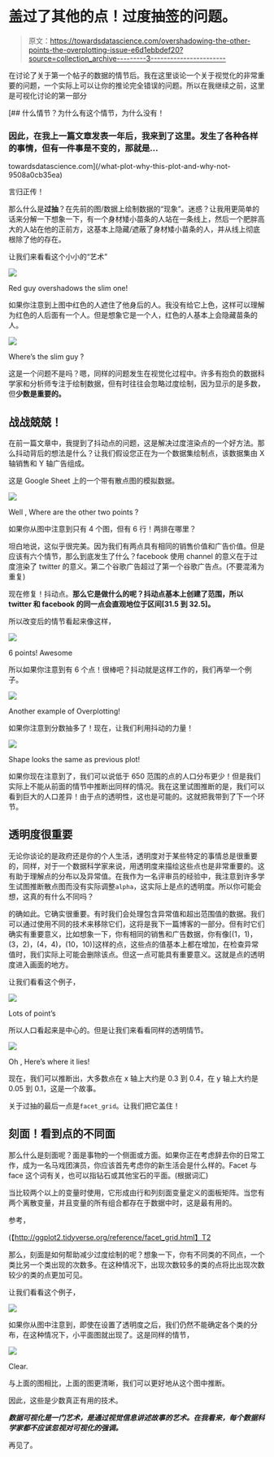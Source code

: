 # 盖过了其他的点！过度抽签的问题。

> 原文：<https://towardsdatascience.com/overshadowing-the-other-points-the-overplotting-issue-e6d1ebbdef20?source=collection_archive---------3----------------------->

在讨论了关于第一个帖子的数据的情节后。我在这里谈论一个关于视觉化的非常重要的问题，一个实际上可以让你的推论完全错误的问题。所以在我继续之前，这里是可视化讨论的第一部分

[](/what-plot-why-this-plot-and-why-not-9508a0cb35ea) [## 什么情节？为什么有这个情节，为什么没有！

### 因此，在我上一篇文章发表一年后，我来到了这里。发生了各种各样的事情，但有一件事是不变的，那就是…

towardsdatascience.com](/what-plot-why-this-plot-and-why-not-9508a0cb35ea) 

言归正传！

那么什么是**过抽**？在先前的图/数据上绘制数据的“现象”。迷惑？让我用更简单的话来分解一下想象一下，有一个身材矮小苗条的人站在一条线上，然后一个肥胖高大的人站在他的正前方，这基本上隐藏/遮蔽了身材矮小苗条的人，并从线上彻底根除了他的存在。

让我们来看看这个小小的“艺术”

![](img/2f13653717a23822d493025fc8c8ee7e.png)

Red guy overshadows the slim one!

如果你注意到上图中红色的人遮住了他身后的人。我没有给它上色，这样可以理解为红色的人后面有一个人。但是想象它是一个人，红色的人基本上会隐藏苗条的人。

![](img/0bcebaba9ed7e0ce491a6c3e6b8fc89b.png)

Where’s the slim guy ?

这是一个问题不是吗？嗯，同样的问题发生在视觉化过程中。许多有抱负的数据科学家和分析师专注于绘制数据，但有时往往会忽略过度绘制，因为显示的是多数，但**少数是重要的。**

## 战战兢兢！

在前一篇文章中，我提到了抖动点的问题，这是解决过度渲染点的一个好方法。那么抖动背后的想法是什么？让我们假设您正在为一个数据集绘制点，该数据集由 X 轴销售和 Y 轴广告组成。

这是 Google Sheet 上的一个带有散点图的模拟数据。

![](img/a7a7f5b82c4455fddb252419af71e0f0.png)

Well , Where are the other two points ?

如果你从图中注意到只有 4 个图，但有 6 行！两排在哪里？

坦白地说，这似乎很完美。因为我们有两点具有相同的销售价值和广告价值。但是应该有六个情节，那么到底发生了什么？facebook 使用 channel 的意义在于过度渲染了 twitter 的意义。第二个谷歌广告超过了第一个谷歌广告点。(不要混淆为重复)

现在修复！抖动点。**那么它是做什么的呢？抖动点基本上创建了范围，所以 twitter 和 facebook 的同一点会直观地位于区间[31.5 到 32.5]。**

所以改变后的情节看起来像这样，

![](img/0e18b3bc44e0b2e6b89dfb0c5c84ea83.png)

6 points! Awesome

所以如果你注意到有 6 个点！很棒吧？抖动就是这样工作的，我们再举一个例子。

![](img/82aeab7d5c2eb2feb2cc2f472203821d.png)

Another example of Overplotting!

如果你注意到分数抽多了！现在，让我们利用抖动的力量！

![](img/a823b4af3c8085aa5fde0c134873f1a6.png)

Shape looks the same as previous plot!

如果你现在注意到了，我们可以说低于 650 范围的点的人口分布更少！但是我们实际上不能从前面的情节中推断出同样的情况。我在这里试图推断的是，我们可以看到巨大的人口差异！由于点的透明性，这也是可能的。这就把我带到了下一个环节。

## 透明度很重要

无论你谈论的是政府还是你的个人生活，透明度对于某些特定的事情总是很重要的，同样，对于一个数据科学家来说，用透明度来描绘这些点也是非常重要的。这有助于理解点的分布以及异常值。在我作为一名评审员的经验中，我注意到许多学生试图推断散点图而没有实际调整`alpha`，这实际上是点的透明度。所以你可能会想，这真的有什么不同吗？

的确如此。它确实很重要。有时我们会处理包含异常值和超出范围值的数据。我们可以通过使用不同的技术来移除它们，这将是我下一篇博客的一部分。但有时它们确实有重要意义，比如想象一下，你有相同的销售和广告数据，你有像[(1，1)，(3，2)，(4，4)，(10，10)]这样的点，这些点的值基本上都在增加，在检查异常值时，我们实际上可能会删除该点。但这一点可能具有重要意义。这就是点的透明度进入画面的地方。

让我们看看这个例子，

![](img/bc52de7e37f962dfe8bc7a1383048f67.png)

Lots of point’s

所以人口看起来是中心的。但是让我们来看看同样的透明情节。

![](img/2a6950d30d5edd8bf130c164f0c41287.png)

Oh , Here’s where it lies!

现在，我们可以推断出，大多数点在 x 轴上大约是 0.3 到 0.4，在 y 轴上大约是 0.05 到 0.1，这是一个故事。

关于过抽的最后一点是`facet_grid`。让我们把它盖住！

## 刻面！看到点的不同面

那么什么是刻面呢？面是事物的一个侧面或方面。如果你正在考虑辞去你的日常工作，成为一名马戏团演员，你应该首先考虑你的新生活会是什么样的。Facet 与 face 这个词有关，也可以指钻石或其他宝石的平面。(根据词汇)

当比较两个以上的变量时使用，它形成由行和列刻面变量定义的面板矩阵。当您有两个离散变量，并且变量的所有组合都存在于数据中时，这是最有用的。

参考，

(【http://ggplot2.tidyverse.org/reference/facet_grid.html】T2

那么，刻面是如何帮助减少过度绘制的呢？想象一下，你有不同类的不同点，一个类比另一个类出现的次数多。在这种情况下，出现次数较多的类的点将比出现次数较少的类的点更加可见。

让我们看看这个例子，

![](img/20094ccd29f0bd76d4f0592b816a8390.png)

如果你从图中注意到，即使在设置了透明度之后，我们仍然不能确定各个类的分布，在这种情况下，小平面图就出现了。这是同样的情节，

![](img/38e2a73c252f8d9df6378a153b63e4c1.png)

Clear.

与上面的图相比，上面的图更清晰，我们可以更好地从这个图中推断。

因此，这些是少数真正有用的技术。

***数据可视化是一门艺术，是通过视觉信息讲述故事的艺术。在我看来，每个数据科学家都不应该忽视对可视化的强调。***

再见了。